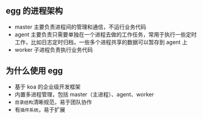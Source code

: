 ## egg 的进程架构

- master 主要负责进程间的管理和通信，不运行业务代码
- agent 主要负责只需要单独在一个进程去做的工作任务，常用于执行一些定时工作，比如日志定时归档，一些多个进程共享的数据可以暂存到 agent 上
- worker 子进程负责执行业务代码

## 为什么使用 egg

- 基于 koa 的企业级开发框架
- 内置多进程管理，包括 master（主进程）、agent、worker
- `目录结构`清晰规范，易于团队协作
- 有`插件系统`，易于扩展
